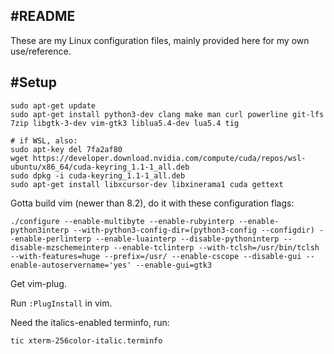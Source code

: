 #README
-------

These are my Linux configuration files, mainly provided here for my own use/reference.


#Setup
------

```
sudo apt-get update
sudo apt-get install python3-dev clang make man curl powerline git-lfs 7zip libgtk-3-dev vim-gtk3 liblua5.4-dev lua5.4 tig

# if WSL, also:
sudo apt-key del 7fa2af80
wget https://developer.download.nvidia.com/compute/cuda/repos/wsl-ubuntu/x86_64/cuda-keyring_1.1-1_all.deb
sudo dpkg -i cuda-keyring_1.1-1_all.deb
sudo apt-get install libxcursor-dev libxinerama1 cuda gettext
```

Gotta build vim (newer than 8.2), do it with these configuration flags:
```
./configure --enable-multibyte --enable-rubyinterp --enable-python3interp --with-python3-config-dir=(python3-config --configdir) --enable-perlinterp --enable-luainterp --disable-pythoninterp --disable-mzschemeinterp --enable-tclinterp --with-tclsh=/usr/bin/tclsh --with-features=huge --prefix=/usr/ --enable-cscope --disable-gui --enable-autoservername='yes' --enable-gui=gtk3
```

Get vim-plug.

Run `:PlugInstall` in vim.

Need the italics-enabled terminfo, run:
```
tic xterm-256color-italic.terminfo
```
